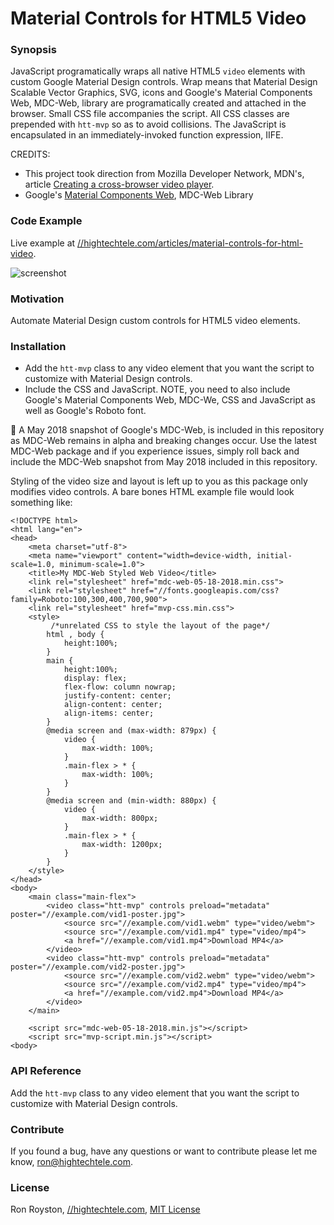 # Material Controls for HTML5 Video
### Synopsis

JavaScript programatically wraps all native HTML5 `video` elements with custom Google Material Design controls. 
Wrap means that Material Design Scalable Vector Graphics, SVG, icons and Google's Material Components Web, MDC-Web, library are programatically created and attached in the browser. 
Small CSS file accompanies the script. All CSS classes are prepended with `htt-mvp` so as to avoid collisions. 
The JavaScript is encapsulated in an immediately-invoked function expression, IIFE. 

CREDITS: 
 - This project took direction from Mozilla Developer Network, MDN's, article [Creating a cross-browser video player](//developer.mozilla.org/en-US/Apps/Fundamentals/Audio_and_video_delivery/cross_browser_video_player).
 - Google's [Material Components Web](https://github.com/material-components/material-components-web), MDC-Web Library

### Code Example

Live example at [//hightechtele.com/articles/material-controls-for-html-video](//hightechtele.com/articles/material-controls-for-html-video).

<img src="https://github.com/rhroyston/rhroyston.github.io/blob/master/gm.jpg" alt="screenshot">

### Motivation

Automate Material Design custom controls for HTML5 video elements.

### Installation

 - Add the `htt-mvp` class to any video element that you want the script to customize with Material Design controls. 
 - Include the CSS and JavaScript. NOTE, you need to also include Google's Material Components Web, MDC-We, CSS and JavaScript as well as Google's Roboto font. 

:pushpin: A May 2018 snapshot of Google's MDC-Web, is included in this repository as MDC-Web remains in alpha and breaking changes occur. 
Use the latest MDC-Web package and if you experience issues, simply roll back and include the MDC-Web snapshot from May 2018 included in this repository. 

Styling of the video size and layout is left up to you as this package only modifies video controls. 
A bare bones HTML example file would look something like: 

```
<!DOCTYPE html>
<html lang="en">
<head>
    <meta charset="utf-8">
    <meta name="viewport" content="width=device-width, initial-scale=1.0, minimum-scale=1.0">
    <title>My MDC-Web Styled Web Video</title> 
    <link rel="stylesheet" href="mdc-web-05-18-2018.min.css">
    <link rel="stylesheet" href="//fonts.googleapis.com/css?family=Roboto:100,300,400,700,900">
    <link rel="stylesheet" href="mvp-css.min.css">
    <style>
         /*unrelated CSS to style the layout of the page*/
        html , body {
            height:100%;
        }
        main {
            height:100%;
            display: flex;
            flex-flow: column nowrap;
            justify-content: center;
            align-content: center;
            align-items: center;
        }
        @media screen and (max-width: 879px) {
            video {
                max-width: 100%;
            }
            .main-flex > * {
                max-width: 100%;
            }
        }
        @media screen and (min-width: 880px) {
            video {
                max-width: 800px;
            }
            .main-flex > * {
                max-width: 1200px;
            }
        }
    </style>
</head>
<body>
    <main class="main-flex">
        <video class="htt-mvp" controls preload="metadata" poster="//example.com/vid1-poster.jpg">
            <source src="//example.com/vid1.webm" type="video/webm">
            <source src="//example.com/vid1.mp4" type="video/mp4">
            <a href="//example.com/vid1.mp4">Download MP4</a>
        </video>
        <video class="htt-mvp" controls preload="metadata" poster="//example.com/vid2-poster.jpg">
            <source src="//example.com/vid2.webm" type="video/webm">
            <source src="//example.com/vid2.mp4" type="video/mp4">
            <a href="//example.com/vid2.mp4">Download MP4</a>
        </video>
    </main>
        
    <script src="mdc-web-05-18-2018.min.js"></script>
    <script src="mvp-script.min.js"></script>
<body>
```

### API Reference

Add the `htt-mvp` class to any video element that you want the script to customize with Material Design controls.

### Contribute

If you found a bug, have any questions or want to contribute please let me know, ron@hightechtele.com.

### License

Ron Royston, [//hightechtele.com](https://hightechtele.com), [MIT License](https://en.wikipedia.org/wiki/MIT_License)